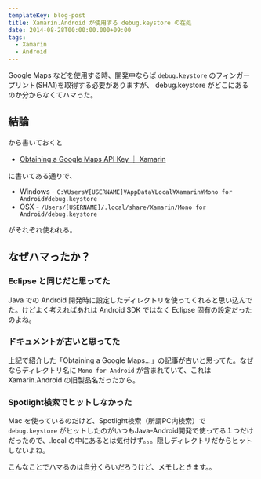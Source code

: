 ```yaml
---
templateKey: blog-post
title: Xamarin.Android が使用する debug.keystore の在処
date: 2014-08-28T00:00:00.000+09:00
tags:
  - Xamarin
  - Android
---
```

Google Maps などを使用する時、開発中ならば ``debug.keystore`` のフィンガープリント(SHA1)を取得する必要がありますが、 debug.keystore がどこにあるのか分からなくてハマった。
<!--more-->
## 結論

から書いておくと

* [Obtaining a Google Maps API Key ｜ Xamarin](http://developer.xamarin.com/guides/android/platform_features/maps_and_location/maps/obtaining_a_google_maps_api_key/)

に書いてある通りで、

* Windows - ``C:¥Users¥[USERNAME]¥AppData¥Local¥Xamarin¥Mono for Android¥debug.keystore``
* OSX - ``/Users/[USERNAME]/.local/share/Xamarin/Mono for Android/debug.keystore``

がそれぞれ使われる。

## なぜハマったか？

### Eclipse と同じだと思ってた

Java での Android 開発時に設定したディレクトリを使ってくれると思い込んでた。けどよく考えればあれは Android SDK ではなく Eclipse 固有の設定だったのよね。

### ドキュメントが古いと思ってた

上記で紹介した「Obtaining a Google Maps…」の記事が古いと思ってた。なぜならディレクトリ名に ``Mono for Android`` が含まれていて、これは Xamarin.Android の旧製品名だったから。

### Spotlight検索でヒットしなかった

Mac を使っているのだけど、Spotlight検索（所謂PC内検索）で ``debug.keystore`` がヒットしたのがいつもJava-Android開発で使ってる１つだけだったので、.local の中にあるとは気付けず。。。隠しディレクトリだからヒットしないよね。

こんなことでハマるのは自分くらいだろうけど、メモしときます。。
